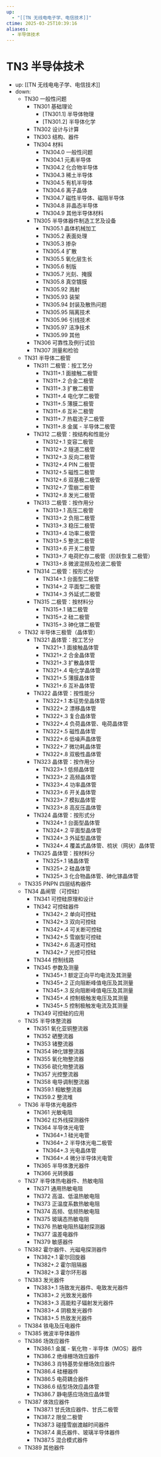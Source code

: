 ```yaml
---
up:
  - "[[TN 无线电电子学、电信技术]]"
ctime: 2025-03-25T10:39:16
aliases:
  - 半导体技术
---
```


# TN3 半导体技术

- up: [[TN 无线电电子学、电信技术]]
- down:	
	- TN30 一般性问题
		- TN301 基础理论
			- [TN301.1] 半导体物理
			- [TN301.2] 半导体化学
		- TN302 设计与计算
		- TN303 结构、器件
		- TN304 材料
			- TN304.0 一般性问题
			- TN304.1 元素半导体
			- TN304.2 化合物半导体
			- TN304.3 稀土半导体
			- TN304.5 有机半导体
			- TN304.6 离子晶体
			- TN304.7 磁性半导体、磁阻半导体
			- TN304.8 非晶态半导体
			- TN304.9 其他半导体材料
		- TN305 半导体器件制造工艺及设备
			- TN305.1 晶体机械加工
			- TN305.2 表面处理
			- TN305.3 掺杂
			- TN305.4 扩散
			- TN305.5 氧化层生长
			- TN305.6 制版
			- TN305.7 光刻、掩膜
			- TN305.8 真空镀膜
			- TN305.92 溅射
			- TN305.93 装架
			- TN305.94 封装及散热问题
			- TN305.95 隔离技术
			- TN305.96 引线技术
			- TN305.97 洁净技术
			- TN305.99 其他
		- TN306 可靠性及例行试验
		- TN307 测量和检验
	- TN31 半导体二极管
		- TN311 二极管：按工艺分
			- TN311+.1 面接触二极管
			- TN311+.2 合金二极管
			- TN311+.3 扩散二极管
			- TN311+.4 电化学二极管
			- TN311+.5 薄膜二极管
			- TN311+.6 互补二极管
			- TN311+.7 热载流子二极管
			- TN311+.8 金属 - 半导体二极管
		- TN312 二极管：按结构和性能分
			- TN312+.1 变容二极管
			- TN312+.2 隧道二极管
			- TN312+.3 反向二极管
			- TN312+.4 PIN 二极管
			- TN312+.5 磁性二极管
			- TN312+.6 双基极二极管
			- TN312+.7 雪崩二极管
			- TN312+.8 发光二极管
		- TN313 二极管：按作用分
			- TN313+.1 高压二极管
			- TN313+.2 负阻二极管
			- TN313+.3 稳压二极管
			- TN313+.4 功率二极管
			- TN313+.5 整流二极管
			- TN313+.6 开关二极管
			- TN313+.7 电荷贮存二极管（阶跃恢复二极管）
			- TN313+.8 微波混频及检波二极管
		- TN314 二极管：按形式分
			- TN314+.1 台面型二极管
			- TN314+.2 平面型二极管
			- TN314+.3 外延式二极管
		- TN315 二极管：按材料分
			- TN315+.1 锗二极管
			- TN315+.2 硅二极管
			- TN315+.3 砷化镓二极管
	- TN32 半导体三极管（晶体管）
		- TN321 晶体管：按工艺分
			- TN321+.1 面接触晶体管
			- TN321+.2 合金晶体管
			- TN321+.3 扩散晶体管
			- TN321+.4 电化学晶体管
			- TN321+.5 薄膜晶体管
			- TN321+.6 互补晶体管
		- TN322 晶体管：按性能分
			- TN322+.1 本征势垒晶体管
			- TN322+.2 漂移晶体管
			- TN322+.3 复合晶体管
			- TN322+.4 负荷晶体管、电荷晶体管
			- TN322+.5 磁性晶体管
			- TN322+.6 低噪声晶体管
			- TN322+.7 微功耗晶体管
			- TN322+.8 双极性晶体管
		- TN323 晶体管：按作用分
			- TN323+.1 低频晶体管
			- TN323+.2 高频晶体管
			- TN323+.4 功率晶体管
			- TN323+.6 开关晶体管
			- TN323+.7 模拟晶体管
			- TN323+.8 高反压晶体管
		- TN324 晶体管：按形式分
			- TN324+.1 台面型晶体管
			- TN324+.2 平面型晶体管
			- TN324+.3 外延型晶体管
			- TN324+.4 覆盖式晶体管、梳状（网状）晶体管
		- TN325 晶体管：按材料分
			- TN325+.1 锗晶体管
			- TN325+.2 硅晶体管
			- TN325+.3 化合物晶体管、砷化镓晶体管
	- TN335 PNPN 四层结构器件
	- TN34 晶闸管（可控硅）
		- TN341 可控硅原理和设计
		- TN342 可控硅器件
			- TN342+.2 单向可控硅
			- TN342+.3 双向可控硅
			- TN342+.4 可关断可控硅
			- TN342+.5 雪崩型可控硅
			- TN342+.6 高速可控硅
			- TN342+.7 光控可控硅
		- TN344 控制线路
		- TN345 参数及测量
			- TN345+.1 额定正向平均电流及其测量
			- TN345+.2 正向阻断峰值电压及其测量
			- TN345+.3 反向阻断峰值电压及其测量
			- TN345+.4 控制极触发电压及其测量
			- TN345+.5 控制极触发电流及其测量
		- TN349 可控硅的应用
	- TN35 半导体整流器
		- TN351 氧化亚铜整流器
		- TN352 硒整流器
		- TN353 锗整流器
		- TN354 砷化镓整流器
		- TN355 氧化物整流器
		- TN356 硫化物整流器
		- TN357 光控整流器
		- TN358 电导调制整流器
		- TN359.1 相敏整流器
		- TN359.2 整流堆
	- TN36 半导体光电器件
		- TN361 光敏电阻
		- TN362 红外线探测器件
		- TN364 半导体光电管
			- TN364+.1 硅光电管
			- TN364+.2 半导体光电二极管
			- TN364+.3 光电晶体管
			- TN364+.4 微分半导体光电管
		- TN365 半导体激光器件
		- TN366 光转换器
	- TN37 半导体热电器件、热敏电阻
		- TN371 通用热敏电阻
		- TN372 高温、低温热敏电阻
		- TN373 正温度系数热敏电阻
		- TN374 高频、低频热敏电阻
		- TN375 玻璃态热敏电阻
		- TN376 热敏电阻热辐射探测器
		- TN377 温差电器件
		- TN379 敏感器件
	- TN382 霍尔器件、光磁电探测器件
		- TN382+.1 霍尔回旋器
		- TN382+.2 霍尔阻隔器
		- TN382+.3 霍尔环形器
	- TN383 发光器件
		- TN383+.1 场致发光器件、电致发光器件
		- TN383+.2 光致发光器件
		- TN383+.3 高能粒子辐射发光器件
		- TN383+.4 阴极发光器件
		- TN383+.5 热致发光器件
	- TN384 铁电及压电器件
	- TN385 微波半导体器件
	- TN386 场效应器件
		- TN386.1 金属 - 氧化物 - 半导体（MOS）器件
		- TN386.2 绝缘栅场效应器件
		- TN386.3 肖特基势垒栅场效应器件
		- TN386.4 硅栅器件
		- TN386.5 电荷耦合器件
		- TN386.6 结型场效应晶体管
		- TN386.7 静电感应场效应晶体管
	- TN387 体效应器件
		- TN387.1 甘氏效应器件、甘氏二极管
		- TN387.2 限垒二极管
		- TN387.3 碰撞雪崩渡越时间器件
		- TN387.4 奥氏器件、玻璃半导体器件
		- TN387.5 混合模式器件
	- TN389 其他器件
		
